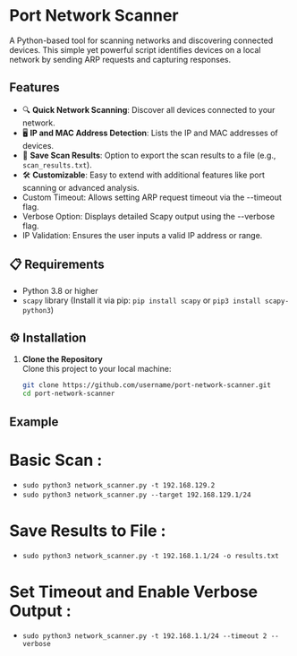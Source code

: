 # Port Network Scanner 
A Python-based tool for scanning networks and discovering connected devices. This simple yet powerful script identifies devices on a local network by sending ARP requests and capturing responses.

## Features
- 🔍 **Quick Network Scanning**: Discover all devices connected to your network.
- 🖥️ **IP and MAC Address Detection**: Lists the IP and MAC addresses of devices.
- 💾 **Save Scan Results**: Option to export the scan results to a file (e.g., `scan_results.txt`).
- 🛠️ **Customizable**: Easy to extend with additional features like port scanning or advanced analysis.
- Custom Timeout: Allows setting ARP request timeout via the --timeout flag.
- Verbose Option: Displays detailed Scapy output using the --verbose flag.
- IP Validation: Ensures the user inputs a valid IP address or range.

## 📋 Requirements
- Python 3.8 or higher
- `scapy` library (Install it via pip: `pip install scapy` or `pip3 install scapy-python3`)

## ⚙️ Installation
1. **Clone the Repository**  
   Clone this project to your local machine:
   ```bash
   git clone https://github.com/username/port-network-scanner.git
   cd port-network-scanner

## Example 
# Basic Scan :
- `sudo python3 network_scanner.py -t 192.168.129.2`
- `sudo python3 network_scanner.py --target 192.168.129.1/24`
  
# Save Results to File :
- `sudo python3 network_scanner.py -t 192.168.1.1/24 -o results.txt`

# Set Timeout and Enable Verbose Output :
- `sudo python3 network_scanner.py -t 192.168.1.1/24 --timeout 2 --verbose`
